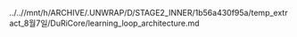 ../..//mnt/h/ARCHIVE/.UNWRAP/D/STAGE2_INNER/1b56a430f95a/temp_extract_8월7일/DuRiCore/learning_loop_architecture.md
